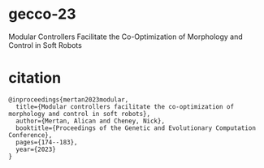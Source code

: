 # gecco-23
Modular Controllers Facilitate the Co-Optimization of Morphology and Control in Soft Robots

# citation

```
@inproceedings{mertan2023modular,
  title={Modular controllers facilitate the co-optimization of morphology and control in soft robots},
  author={Mertan, Alican and Cheney, Nick},
  booktitle={Proceedings of the Genetic and Evolutionary Computation Conference},
  pages={174--183},
  year={2023}
}
```
